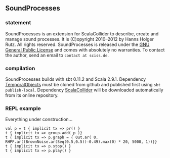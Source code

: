 ## SoundProcesses

### statement

SoundProcesses is an extension for ScalaCollider to describe, create and manage sound processes. It is (C)opyright 2010&ndash;2012 by Hanns Holger Rutz. All rights reserved. SoundProcesses is released under the [GNU General Public License](http://github.com/Sciss/SoundProcesses3/blob/master/licenses/SoundProcesses-License.txt) and comes with absolutely no warranties. To contact the author, send an email to `contact at sciss.de`.

### compilation

SoundProcesses builds with sbt 0.11.2 and Scala 2.9.1. Dependency [TemporalObjects](http://github.com/Sciss/TemporalObjects) must be cloned from github and published first using `sbt publish-local`. Dependency [ScalaCollider](http://github.com/Sciss/ScalaCollider) will be downloaded automatically from its online repository.

### REPL example

Everything under construction...

    val p = t { implicit tx => pr() }
    t { implicit tx => group.add( p )}
    t { implicit tx => p.graph = { Out.ar( 0, RHPF.ar((BrownNoise.ar(Seq(0.5,0.5))-0.49).max(0) * 20, 5000, 1))}}
    t { implicit tx => p.stop() }
    t { implicit tx => p.play() }
